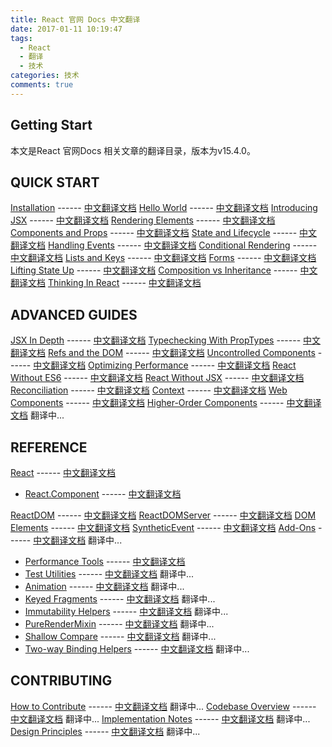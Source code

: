 ```yaml
---
title: React 官网 Docs 中文翻译
date: 2017-01-11 10:19:47
tags:
  - React
  - 翻译
  - 技术
categories: 技术
comments: true
---
```


## Getting Start

本文是React 官网Docs 相关文章的翻译目录，版本为v15.4.0。

<!--more-->

## QUICK START

[Installation](https://facebook.github.io/react/docs/installation.html) \-\-\-\-\-\- [中文翻译文档](https://jobbym.github.io/2017/01/12/react-Installation/)
[Hello World](https://facebook.github.io/react/docs/hello-world.html) \-\-\-\-\-\- [中文翻译文档](https://jobbym.github.io/2016/12/13/react-Hello-World/)
[Introducing JSX](https://facebook.github.io/react/docs/introducing-jsx.html) \-\-\-\-\-\- [中文翻译文档](https://jobbym.github.io/2016/12/14/react-Introducing-JSX/)
[Rendering Elements](https://facebook.github.io/react/docs/rendering-elements.html) \-\-\-\-\-\- [中文翻译文档](https://jobbym.github.io/2016/12/15/react-Rendering-Elements/)
[Components and Props](https://facebook.github.io/react/docs/components-and-props.html) \-\-\-\-\-\- [中文翻译文档](https://jobbym.github.io/2016/12/16/react-Components-and-Props/)
[State and Lifecycle](https://facebook.github.io/react/docs/state-and-lifecycle.html) \-\-\-\-\-\- [中文翻译文档](https://jobbym.github.io/2016/12/19/react-State-and-Lifecycle/)
[Handling Events](https://facebook.github.io/react/docs/handling-events.html) \-\-\-\-\-\- [中文翻译文档](https://jobbym.github.io/2016/12/05/react-handling-events/)
[Conditional Rendering](https://facebook.github.io/react/docs/conditional-rendering.html) \-\-\-\-\-\- [中文翻译文档](https://jobbym.github.io/2016/12/06/react-conditional-rendering/)
[Lists and Keys](https://facebook.github.io/react/docs/lists-and-keys.html) \-\-\-\-\-\- [中文翻译文档](https://jobbym.github.io/2016/12/07/react-lists-and-keys/)
[Forms](https://facebook.github.io/react/docs/forms.html) \-\-\-\-\-\- [中文翻译文档](https://jobbym.github.io/2016/12/07/react-forms/)
[Lifting State Up](https://facebook.github.io/react/docs/lifting-state-up.html) \-\-\-\-\-\- [中文翻译文档](https://jobbym.github.io/2016/12/08/react-lifting-state-up/)
[Composition vs Inheritance](https://facebook.github.io/react/docs/composition-vs-inheritance.html) \-\-\-\-\-\- [中文翻译文档](https://jobbym.github.io/2016/12/09/react-composition-vs-inheritance/)
[Thinking In React](https://facebook.github.io/react/docs/thinking-in-react.html) \-\-\-\-\-\- [中文翻译文档](https://jobbym.github.io/2016/12/12/react-thinking-in-react/)

## ADVANCED GUIDES

[JSX In Depth](https://facebook.github.io/react/docs/jsx-in-depth.html) \-\-\-\-\-\- [中文翻译文档](https://jobbym.github.io/2016/12/20/react-JSX-In-Depth/)
[Typechecking With PropTypes](https://facebook.github.io/react/docs/typechecking-with-proptypes.html) \-\-\-\-\-\- [中文翻译文档](https://jobbym.github.io/2016/12/22/react-Typechecking-With-PropTypes/)
[Refs and the DOM](https://facebook.github.io/react/docs/refs-and-the-dom.html) \-\-\-\-\-\- [中文翻译文档](https://jobbym.github.io/2016/12/23/react-Refs-and-the-DOM/)
[Uncontrolled Components](https://facebook.github.io/react/docs/uncontrolled-components.html) \-\-\-\-\-\- [中文翻译文档](https://jobbym.github.io/2016/12/26/react-Uncontrolled-Components/)
[Optimizing Performance](https://facebook.github.io/react/docs/optimizing-performance.html) \-\-\-\-\-\- [中文翻译文档](https://jobbym.github.io/2016/12/27/react-Optimizing-Performance/)
[React Without ES6](https://facebook.github.io/react/docs/react-without-es6.html) \-\-\-\-\-\- [中文翻译文档](https://jobbym.github.io/2016/12/28/React-Without-ES6/)
[React Without JSX](https://facebook.github.io/react/docs/react-without-jsx.html) \-\-\-\-\-\- [中文翻译文档](https://jobbym.github.io/2016/12/30/React-Without-JSX/)
[Reconciliation](https://facebook.github.io/react/docs/reconciliation.html) \-\-\-\-\-\- [中文翻译文档](https://jobbym.github.io/2017/01/03/react-Reconciliation/)
[Context](https://facebook.github.io/react/docs/context.html) \-\-\-\-\-\- [中文翻译文档](https://jobbym.github.io/2017/01/04/react-Context/)
[Web Components](https://facebook.github.io/react/docs/web-components.html) \-\-\-\-\-\- [中文翻译文档](https://jobbym.github.io/2017/01/05/react-Web-Components/)
[Higher-Order Components](https://facebook.github.io/react/docs/higher-order-components.html) \-\-\-\-\-\- [中文翻译文档]() 翻译中...

## REFERENCE

[React](https://facebook.github.io/react/docs/react-api.html) \-\-\-\-\-\- [中文翻译文档](https://jobbym.github.io/2017/01/06/React-Top-Level-API/)
* [React.Component](https://facebook.github.io/react/docs/react-component.html) \-\-\-\-\-\- [中文翻译文档](https://jobbym.github.io/2017/01/09/React-Component/)

[ReactDOM](https://facebook.github.io/react/docs/react-dom.html) \-\-\-\-\-\- [中文翻译文档](https://jobbym.github.io/2017/01/10/react-ReactDOM/)
[ReactDOMServer](https://facebook.github.io/react/docs/react-dom-server.html) \-\-\-\-\-\- [中文翻译文档](https://jobbym.github.io/2017/01/11/react-ReactDOMServer/)
[DOM Elements](https://facebook.github.io/react/docs/dom-elements.html) \-\-\-\-\-\- [中文翻译文档](https://jobbym.github.io/2017/01/13/react-DOM-Elements/)
[SyntheticEvent](https://facebook.github.io/react/docs/events.html) \-\-\-\-\-\- [中文翻译文档](https://jobbym.github.io/2017/01/16/react-SyntheticEvent/)
[Add-Ons](https://facebook.github.io/react/docs/addons.html) \-\-\-\-\-\- [中文翻译文档]() 翻译中...
* [Performance Tools](https://facebook.github.io/react/docs/perf.html) \-\-\-\-\-\- [中文翻译文档](https://jobbym.github.io/2016/12/29/react-Performance-Tools/)
* [Test Utilities](https://facebook.github.io/react/docs/test-utils.html) \-\-\-\-\-\- [中文翻译文档]() 翻译中...
* [Animation](https://facebook.github.io/react/docs/animation.html) \-\-\-\-\-\- [中文翻译文档]() 翻译中...
* [Keyed Fragments](https://facebook.github.io/react/docs/create-fragment.html) \-\-\-\-\-\- [中文翻译文档]() 翻译中...
* [Immutability Helpers](https://facebook.github.io/react/docs/update.html) \-\-\-\-\-\- [中文翻译文档]() 翻译中...
* [PureRenderMixin](https://facebook.github.io/react/docs/pure-render-mixin.html) \-\-\-\-\-\- [中文翻译文档]() 翻译中...
* [Shallow Compare](https://facebook.github.io/react/docs/shallow-compare.html) \-\-\-\-\-\- [中文翻译文档]() 翻译中...
* [Two-way Binding Helpers](https://facebook.github.io/react/docs/two-way-binding-helpers.html) \-\-\-\-\-\- [中文翻译文档]() 翻译中...

## CONTRIBUTING

[How to Contribute](https://facebook.github.io/react/contributing/how-to-contribute.html) \-\-\-\-\-\- [中文翻译文档]() 翻译中...
[Codebase Overview](https://facebook.github.io/react/contributing/codebase-overview.html) \-\-\-\-\-\- [中文翻译文档]() 翻译中...
[Implementation Notes](https://facebook.github.io/react/contributing/implementation-notes.html) \-\-\-\-\-\- [中文翻译文档]() 翻译中...
[Design Principles](https://facebook.github.io/react/contributing/design-principles.html) \-\-\-\-\-\- [中文翻译文档]() 翻译中...
